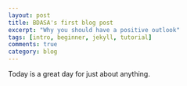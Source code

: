 ```yaml
---
layout: post
title: BDASA's first blog post
excerpt: "Why you should have a positive outlook"
tags: [intro, beginner, jekyll, tutorial]
comments: true
category: blog
---
```


Today is a great day for just about anything. 
